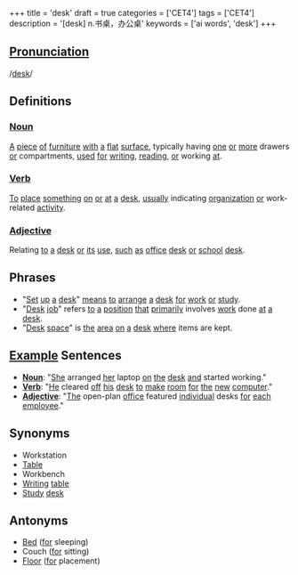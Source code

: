 +++
title = 'desk'
draft = true
categories = ['CET4']
tags = ['CET4']
description = '[desk] n.书桌，办公桌'
keywords = ['ai words', 'desk']
+++

## [Pronunciation](/post/pronunciation/)
/[desk](/post/desk/)/

## Definitions
### [Noun](/post/noun/)
[A](/post/a/) [piece](/post/piece/) [of](/post/of/) [furniture](/post/furniture/) [with](/post/with/) [a](/post/a/) [flat](/post/flat/) [surface](/post/surface/), typically having [one](/post/one/) [or](/post/or/) [more](/post/more/) drawers [or](/post/or/) compartments, [used](/post/used/) [for](/post/for/) [writing](/post/writing/), [reading](/post/reading/), [or](/post/or/) working [at](/post/at/).

### [Verb](/post/verb/)
[To](/post/to/) [place](/post/place/) [something](/post/something/) [on](/post/on/) [or](/post/or/) [at](/post/at/) [a](/post/a/) [desk](/post/desk/), [usually](/post/usually/) indicating [organization](/post/organization/) [or](/post/or/) work-related [activity](/post/activity/).

### [Adjective](/post/adjective/)
Relating [to](/post/to/) [a](/post/a/) [desk](/post/desk/) [or](/post/or/) [its](/post/its/) [use](/post/use/), [such](/post/such/) [as](/post/as/) [office](/post/office/) [desk](/post/desk/) [or](/post/or/) [school](/post/school/) [desk](/post/desk/).

## Phrases
- "[Set](/post/set/) [up](/post/up/) [a](/post/a/) [desk](/post/desk/)" [means](/post/means/) [to](/post/to/) [arrange](/post/arrange/) [a](/post/a/) [desk](/post/desk/) [for](/post/for/) [work](/post/work/) [or](/post/or/) [study](/post/study/).
- "[Desk](/post/desk/) [job](/post/job/)" refers [to](/post/to/) [a](/post/a/) [position](/post/position/) [that](/post/that/) [primarily](/post/primarily/) involves [work](/post/work/) done [at](/post/at/) [a](/post/a/) [desk](/post/desk/).
- "[Desk](/post/desk/) [space](/post/space/)" is [the](/post/the/) [area](/post/area/) [on](/post/on/) [a](/post/a/) [desk](/post/desk/) [where](/post/where/) items are kept.

## [Example](/post/example/) Sentences
- **[Noun](/post/noun/)**: "[She](/post/she/) arranged [her](/post/her/) laptop [on](/post/on/) [the](/post/the/) [desk](/post/desk/) [and](/post/and/) started working."
- **[Verb](/post/verb/)**: "[He](/post/he/) cleared [off](/post/off/) [his](/post/his/) [desk](/post/desk/) [to](/post/to/) [make](/post/make/) [room](/post/room/) [for](/post/for/) [the](/post/the/) [new](/post/new/) [computer](/post/computer/)."
- **[Adjective](/post/adjective/)**: "[The](/post/the/) open-plan [office](/post/office/) featured [individual](/post/individual/) desks [for](/post/for/) [each](/post/each/) [employee](/post/employee/)."

## Synonyms
- Workstation
- [Table](/post/table/)
- Workbench
- [Writing](/post/writing/) [table](/post/table/)
- [Study](/post/study/) [desk](/post/desk/)

## Antonyms
- [Bed](/post/bed/) ([for](/post/for/) sleeping)
- Couch ([for](/post/for/) sitting)
- [Floor](/post/floor/) ([for](/post/for/) placement)
